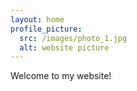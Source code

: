 ```yaml
---
layout: home
profile_picture:
  src: /images/photo_1.jpg
  alt: website picture
---
```


<p>
  Welcome to my website!
</p>
